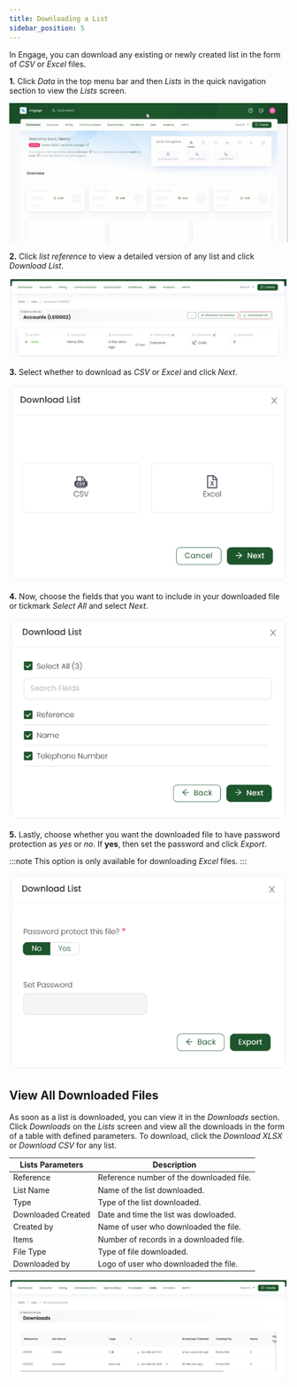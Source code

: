 ```yaml
---
title: Downloading a List
sidebar_position: 5
---
```


In Engage, you can download any existing or newly created list in the form of *CSV* or *Excel* files.

**1.** Click *Data* in the top menu bar and then *Lists* in the quick navigation section to view the *Lists* screen.

![Land onto lists screen gif](./land-onto-lists-dashboard.gif)

**2.** Click *list reference* to view a detailed version of any list and click *Download List*.

![Click download list](./click-download-list.png)

**3.** Select whether to download as *CSV* or *Excel* and click *Next*.

![Select csv or excel](./select-csv-excel.png)

**4.** Now, choose the fields that you want to include in your downloaded file or tickmark *Select All* and select *Next*.

![Choose fields](./select-fields.png)

**5.** Lastly, choose whether you want the downloaded file to have password protection as *yes* or *no*. If **yes**, then set the password and click *Export*. 

:::note
This option is only available for downloading *Excel* files.
:::

![Password protect file](./set-password.png)

## View All Downloaded Files

As soon as a list is downloaded, you can view it in the *Downloads* section. Click *Downloads* on the *Lists* screen and view all the downloads in the form of a table with defined parameters. To download, click the *Download XLSX* or *Download CSV* for any list.  

| Lists Parameters | Description |
| ---------------- | ----------- |
| Reference | Reference number of the downloaded file. |
| List Name | Name of the list downloaded. |
| Type | Type of the list downloaded. |
| Downloaded Created | Date and time the list was dowloaded. |
| Created by | Name of user who downloaded the file. |
| Items | Number of records in a downloaded file. |
| File Type | Type of file downloaded. |
| Downloaded by | Logo of user who downloaded the file. |

![Downloaded files list](./dowloads-list.png)